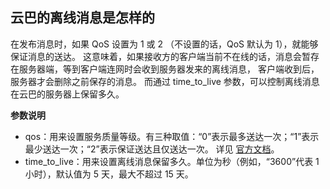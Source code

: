 ## 云巴的离线消息是怎样的

在发布消息时，如果 QoS 设置为 1 或 2 （不设置的话，QoS 默认为 1），就能够保证消息的送达。
这意味着，如果接收方的客户端当前不在线的话，消息会暂存在服务器端，等到客户端连网时会收到服务器发来的离线消息，
客户端收到后，服务器才会删除之前保存的消息。
而通过 time_to_live 参数，可以控制离线消息在云巴的服务器上保留多久。

**参数说明**
* qos：用来设置服务质量等级。有三种取值：“0”表示最多送达一次；“1”表示最少送达一次；“2”表示保证送达且仅送达一次。
详见 [官方文档](http://docs.oasis-open.org/mqtt/mqtt/v3.1.1/os/mqtt-v3.1.1-os.html#_Toc398718099)。
* time_to_live：用来设置离线消息保留多久。单位为秒（例如，“3600”代表 1 小时），默认值为 5 天，最大不超过 15 天。
